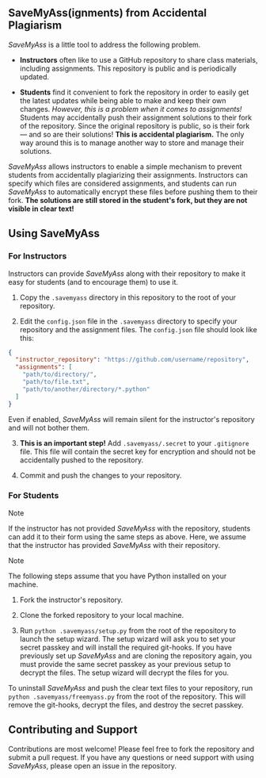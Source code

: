 ## SaveMyAss(ignments) from Accidental Plagiarism

*SaveMyAss* is a little tool to address the following problem.

- **Instructors** often like to use a GitHub repository to share class materials, including assignments. This repository is public and is periodically updated.

- **Students** find it convenient to fork the repository in order to easily get the latest updates while being able to make and keep their own changes. *However, this is a problem when it comes to assignments!* Students may accidentally push their assignment solutions to their fork of the repository. Since the original repository is public, so is their fork &mdash; and so are their solutions! **This is accidental plagiarism.** The only way around this is to manage another way to store and manage their solutions.

*SaveMyAss* allows instructors to enable a simple mechanism to prevent students from accidentally plagiarizing their assignments. Instructors can specify which files are considered assignments, and students can run *SaveMyAss* to automatically encrypt these files before pushing them to their fork. **The solutions are still stored in the student's fork, but they are not visible in clear text!**

## Using SaveMyAss

### For Instructors

Instructors can provide *SaveMyAss* along with their repository to make it easy for students (and to encourage them) to use it. 

1. Copy the `.savemyass` directory in this repository to the root of your repository.

2. Edit the `config.json` file in the `.savemyass` directory to specify your repository and the assignment files. The `config.json` file should look like this:

```json
{
  "instructor_repository": "https://github.com/username/repository",
  "assignments": [
    "path/to/directory/",
    "path/to/file.txt",
    "path/to/another/directory/*.python"
  ]
}
```

Even if enabled, *SaveMyAss* will remain silent for the instructor's repository and will not bother them.

3. **This is an important step!** Add `.savemyass/.secret` to your `.gitignore` file. This file will contain the secret key for encryption and should not be accidentally pushed to the repository.

4. Commit and push the changes to your repository.

### For Students

> [!NOTE]
> If the instructor has not provided *SaveMyAss* with the repository, students can add it to their form using the same steps as above. Here, we assume that the instructor has provided *SaveMyAss* with their repository.

> [!NOTE]
> The following steps assume that you have Python installed on your machine.

1. Fork the instructor's repository.

2. Clone the forked repository to your local machine.

3. Run `python .savemyass/setup.py` from the root of the repository to launch the setup wizard. The setup wizard will ask you to set your secret passkey and will install the required git-hooks. If you have previously set up *SaveMyAss* and are cloning the repository again, you must provide the same secret passkey as your previous setup to decrypt the files. The setup wizard will decrypt the files for you.

To uninstall *SaveMyAss* and push the clear text files to your repository, run `python .savemyass/freemyass.py` from the root of the repository. This will remove the git-hooks, decrypt the files, and destroy the secret passkey.

## Contributing and Support
Contributions are most welcome! Please feel free to fork the repository and submit a pull request. If you have any questions or need support with using *SaveMyAss*, please open an issue in the repository.
